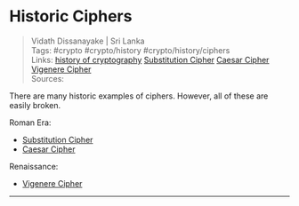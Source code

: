 # Historic Ciphers

> Vidath Dissanayake | Sri Lanka  
> Tags: #crypto #crypto/history #crypto/history/ciphers  
> Links: [history of cryptography](../history%20of%20cryptography.md) [Substitution Cipher](Substitution%20Cipher.md) [Caesar Cipher](Caesar%20Cipher.md) [Vigenere Cipher](Vigenere%20Cipher.md)  
> Sources:  

There are many historic examples of ciphers. However, all of these are easily broken.

Roman Era:
- [Substitution Cipher](Substitution%20Cipher.md)
- [Caesar Cipher](Caesar%20Cipher.md)

Renaissance:
- [Vigenere Cipher](Vigenere%20Cipher.md)

---